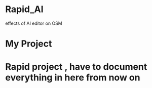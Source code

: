 # Rapid_AI
effects of AI editor on OSM
# My Project
# Rapid project , have to document everything in here from now on
